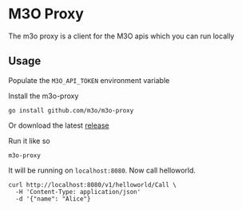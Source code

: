 # M3O Proxy

The m3o proxy is a client for the M3O apis which you can run locally

## Usage

Populate the `M3O_API_TOKEN` environment variable

Install the m3o-proxy

```
go install github.com/m3o/m3o-proxy
```

Or download the latest [release](https://github.com/m3o/m3o-proxy/releases)

Run it like so

```
m3o-proxy
```

It will be running on `localhost:8080`. Now call helloworld.

```
curl http://localhost:8080/v1/helloworld/Call \
  -H 'Content-Type: application/json'
  -d '{"name": "Alice"}
```
